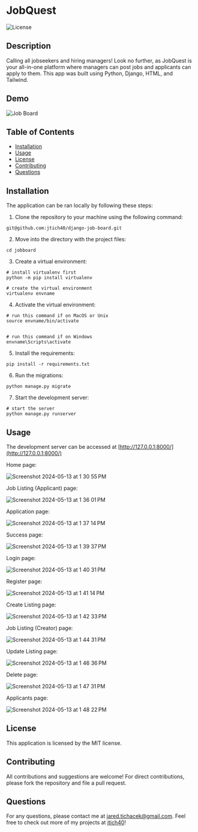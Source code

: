 # JobQuest
![License](https://img.shields.io/badge/license-MIT-red.svg)

## Description

Calling all jobseekers and hiring managers! Look no further, as JobQuest is your all-in-one platform where managers can post jobs and applicants can apply to them. This app was built using Python, Django, HTML, and Tailwind.

## Demo

![Job Board](https://github.com/jtich40/django-job-board/assets/116316302/12707ee6-b8b8-47f5-83a8-1bad4f295c92)

## Table of Contents
* [Installation](#installation)
* [Usage](#usage)
* [License](#license)
* [Contributing](#contributing)
* [Questions](#questions)

## Installation

The application can be ran locally by following these steps:

1. Clone the repository to your machine using the following command:

```
git@github.com:jtich40/django-job-board.git
```

2. Move into the directory with the project files:

```
cd jobboard
```

3. Create a virtual environment:

```
# install virtualenv first
python -m pip install virtualenv

# create the virtual environment
virtualenv envname
```

4. Activate the virtual environment:

```
# run this command if on MacOS or Unix
source envname/bin/activate


# run this command if on Windows
envname\Scripts\activate
```

5. Install the requirements:

```
pip install -r requirements.txt
```

6. Run the migrations:

```
python manage.py migrate
```

7. Start the development server:

```
# start the server
python manage.py runserver

```


## Usage

The development server can be accessed at [http://127.0.0.1:8000/](http://127.0.0.1:8000/)

Home page:

![Screenshot 2024-05-13 at 1 30 55 PM](https://github.com/jtich40/django-job-board/assets/116316302/02d453d6-4542-402d-85a5-a385912cd376)

Job Listing (Applicant) page:

![Screenshot 2024-05-13 at 1 36 01 PM](https://github.com/jtich40/django-job-board/assets/116316302/9d045819-02d2-4f5e-881b-cba7615d107d)

Application page:

![Screenshot 2024-05-13 at 1 37 14 PM](https://github.com/jtich40/django-job-board/assets/116316302/2c1d3369-7e4d-493f-bd30-4dde9e711a6f)

Success page:

![Screenshot 2024-05-13 at 1 39 37 PM](https://github.com/jtich40/django-job-board/assets/116316302/a3a8f757-8480-43ae-8680-9f4d9a2669b6)

Login page:

![Screenshot 2024-05-13 at 1 40 31 PM](https://github.com/jtich40/django-job-board/assets/116316302/47c5d50e-2330-4f41-b373-8c1b31782758)

Register page:

![Screenshot 2024-05-13 at 1 41 14 PM](https://github.com/jtich40/django-job-board/assets/116316302/462c303b-ce7a-40ee-9af3-6f9c62eb3b4c)

Create Listing page:

![Screenshot 2024-05-13 at 1 42 33 PM](https://github.com/jtich40/django-job-board/assets/116316302/69a91f57-59fa-41ab-9014-4f280869559b)

Job Listing (Creator) page:

![Screenshot 2024-05-13 at 1 44 31 PM](https://github.com/jtich40/django-job-board/assets/116316302/c449b129-61a9-4bdb-a192-c30040f99850)

Update Listing page:

![Screenshot 2024-05-13 at 1 46 36 PM](https://github.com/jtich40/django-job-board/assets/116316302/b54ac2ee-bc5f-4cf5-a4d5-327efa20a1e4)

Delete page:

![Screenshot 2024-05-13 at 1 47 31 PM](https://github.com/jtich40/django-job-board/assets/116316302/7ff66497-33b1-4e2d-8ec4-a04c475c503c)

Applicants page:

![Screenshot 2024-05-13 at 1 48 22 PM](https://github.com/jtich40/django-job-board/assets/116316302/904a3b3c-ecde-44c2-a2ea-d6cb597fb915)

## License
  This application is licensed by the MIT license.
 
## Contributing
 
All contributions and suggestions are welcome! For direct contributions, please fork the repository and file a pull request.

## Questions

For any questions, please contact me at jared.tichacek@gmail.com. Feel free to check out more of my projects at [jtich40](https://github.com/jtich40)!

